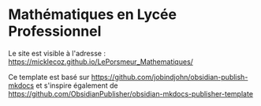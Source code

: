# Mathématiques en Lycée Professionnel


Le site est visible à l'adresse : <https://micklecoz.github.io/LePorsmeur_Mathematiques/>



Ce template est basé sur <https://github.com/jobindjohn/obsidian-publish-mkdocs> et s'inspire également de <https://github.com/ObsidianPublisher/obsidian-mkdocs-publisher-template>


